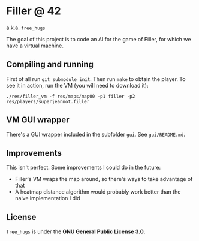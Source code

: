 # Filler @ 42
a.k.a. `free_hugs`

The goal of this project is to code an AI for the game of Filler, for which we
have a virtual machine.

## Compiling and running
First of all run `git submodule init`. Then run `make` to obtain the player.
To see it in action, run the VM (you will need to download it):

```
./res/filler_vm -f res/maps/map00 -p1 filler -p2 res/players/superjeannot.filler
```

## VM GUI wrapper
There's a GUI wrapper included in the subfolder `gui`.
See `gui/README.md`.

## Improvements
This isn't perfect. Some improvements I could do in the future:

* Filler's VM wraps the map around, so there's ways to take advantage of that
* A heatmap distance algorithm would probably work better than the naive
  implementation I did

## License
`free_hugs` is under the **GNU General Public License 3.0**.
